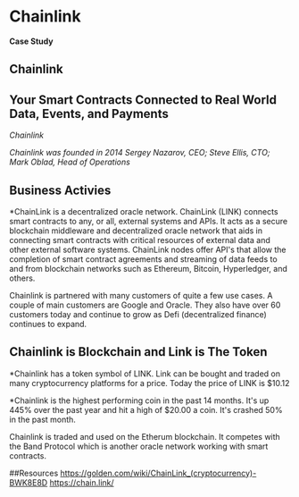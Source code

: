 # Chainlink 
**Case Study**

## Chainlink

## Your Smart Contracts Connected to Real World Data, Events, and Payments

*Chainlink*

*Chainlink was founded in 2014*
*Sergey Nazarov, CEO; Steve Ellis, CTO; Mark Oblad, Head of Operations*

## Business Activies

*ChainLink is a decentralized oracle network. ChainLink (LINK) connects smart contracts to any, or all, external systems and APIs. It acts as a secure blockchain middleware and decentralized oracle network that aids in connecting smart contracts with critical resources of external data and other external software systems. ChainLink nodes offer API's that allow the completion of smart contract agreements and streaming of data feeds to and from blockchain networks such as Ethereum, Bitcoin, Hyperledger, and others. 

Chainlink is partnered with many customers of quite a few use cases.  A couple of main customers are Google and Oracle. They also have over 60 customers today and continue to grow as Defi (decentralized finance) continues to expand.

## Chainlink is Blockchain and Link is The Token 

*Chainlink has a token symbol of LINK. Link can be bought and traded on many cryptocurrency platforms for a price.  Today the price of LINK is $10.12

*Chainlink is the highest performing coin in the past 14 months.  It's up 445% over the past year and hit a high of $20.00 a coin.  It's crashed 50% in the past month.

Chainlink is traded and used on the Etherum blockchain. It competes with the Band Protocol which is another oracle network working with smart contracts. 

##Resources
https://golden.com/wiki/ChainLink_(cryptocurrency)-BWK8E8D
https://chain.link/
